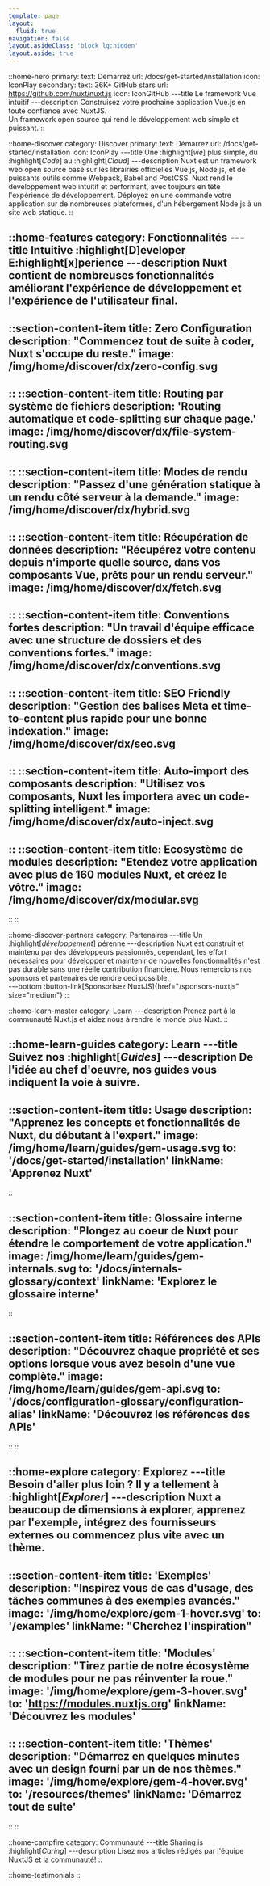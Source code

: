 ```yaml
---
template: page
layout:
  fluid: true
navigation: false
layout.asideClass: 'block lg:hidden'
layout.aside: true
---
```


::home-hero
primary:
  text: Démarrez
  url: /docs/get-started/installation
  icon: IconPlay
secondary:
  text: 36K+ GitHub stars
  url: https://github.com/nuxt/nuxt.js
  icon: IconGitHub
---title
Le framework Vue<br>intuitif
---description
Construisez votre prochaine application Vue.js en toute confiance avec NuxtJS.<br class="hidden sm:block" /> Un framework open source qui rend le développement web simple et puissant.
::

::home-discover
category: Discover
primary:
  text: Démarrez
  url: /docs/get-started/installation
  icon: IconPlay
---title
Une :highlight[_vie_] plus simple, du :highlight[_Code_] au :highlight[_Cloud_]
---description
Nuxt est un framework web open source basé sur les librairies officielles Vue.js, Node.js, et de puissants outils comme Webpack, Babel and PostCSS. Nuxt rend le développement web intuitif et performant, avec toujours en tête l'expérience de développement. Déployez en une commande votre application sur de nombreuses plateformes, d'un hébergement Node.js à un site web statique.
::

::home-features
category: Fonctionnalités
---title
Intuitive :highlight[D]eveloper E:highlight[x]perience
---description
Nuxt contient de nombreuses fonctionnalités améliorant l'expérience de développement et l'expérience de l'utilisateur final.
---
  ::section-content-item
  title: Zero Configuration
  description: "Commencez tout de suite à coder, Nuxt s'occupe du reste."
  image: /img/home/discover/dx/zero-config.svg
  ---
  ::
  ::section-content-item
  title: Routing par système de fichiers
  description: 'Routing automatique et code-splitting sur chaque page.'
  image: /img/home/discover/dx/file-system-routing.svg
  ---
  ::
  ::section-content-item
  title: Modes de rendu
  description: "Passez d'une génération statique à un rendu côté serveur à la demande."
  image: /img/home/discover/dx/hybrid.svg
  ---
  ::
  ::section-content-item
  title: Récupération de données
  description: "Récupérez votre contenu depuis n'importe quelle source, dans vos composants Vue, prêts pour un rendu serveur."
  image: /img/home/discover/dx/fetch.svg
  ---
  ::
  ::section-content-item
  title: Conventions fortes
  description: "Un travail d'équipe efficace avec une structure de dossiers et des conventions fortes."
  image: /img/home/discover/dx/conventions.svg
  ---
  ::
  ::section-content-item
  title: SEO Friendly
  description: "Gestion des balises Meta et time-to-content plus rapide pour une bonne indexation."
  image: /img/home/discover/dx/seo.svg
  ---
  ::
  ::section-content-item
  title: Auto-import des composants
  description: "Utilisez vos composants, Nuxt les importera avec un code-splitting intelligent."
  image: /img/home/discover/dx/auto-inject.svg
  ---
  ::
  ::section-content-item
  title: Ecosystème de modules
  description: "Etendez votre application avec plus de 160 modules Nuxt, et créez le vôtre."
  image: /img/home/discover/dx/modular.svg
  ---
  ::
::

::home-discover-partners
category: Partenaires
---title
Un :highlight[_développement_] pérenne
---description
Nuxt est construit et maintenu par des développeurs passionnés, cependant, les effort nécessaires pour développer et maintenir de nouvelles fonctionnalités n'est pas durable sans une réelle contribution financière. Nous remercions nos sponsors et partenaires de rendre ceci possible.<br>
---bottom
:button-link[Sponsorisez NuxtJS]{href="/sponsors-nuxtjs" size="medium"}
::

::home-learn-master
category: Learn
---description
Prenez part à la communauté Nuxt.js et aidez nous à rendre le monde plus Nuxt.
::

::home-learn-guides
category: Learn
---title
Suivez nos :highlight[_Guides_]
---description
De l'idée au chef d'oeuvre, nos guides vous indiquent la voie à suivre.
---
  ::section-content-item
  title: Usage
  description: "Apprenez les concepts et fonctionnalités de Nuxt, du débutant à l'expert."
  image: /img/home/learn/guides/gem-usage.svg
  to: '/docs/get-started/installation'
  linkName: 'Apprenez Nuxt'
  ---
  ::

  ::section-content-item
  title: Glossaire interne
  description: "Plongez au coeur de Nuxt pour étendre le comportement de votre application."
  image: /img/home/learn/guides/gem-internals.svg
  to: '/docs/internals-glossary/context'
  linkName: 'Explorez le glossaire interne'
  ---
  ::

  ::section-content-item
  title: Références des APIs
  description: "Découvrez chaque propriété et ses options lorsque vous avez besoin d'une vue complète."
  image: /img/home/learn/guides/gem-api.svg
  to: '/docs/configuration-glossary/configuration-alias'
  linkName: 'Découvrez les références des APIs'
  ---
  ::
::

::home-explore
category: Explorez
---title
Besoin d'aller plus loin ? Il y a tellement à :highlight[_Explorer_]
---description
Nuxt a beaucoup de dimensions à explorer, apprenez par l'exemple, intégrez des fournisseurs externes ou commencez plus vite avec un thème.
---
  ::section-content-item
  title: 'Exemples'
  description: "Inspirez vous de cas d'usage, des tâches communes à des exemples avancés."
  image: '/img/home/explore/gem-1-hover.svg'
  to: '/examples'
  linkName: "Cherchez l'inspiration"
  ---
  ::
  ::section-content-item
  title: 'Modules'
  description: "Tirez partie de notre écosystème de modules pour ne pas réinventer la roue."
  image: '/img/home/explore/gem-3-hover.svg'
  to: 'https://modules.nuxtjs.org'
  linkName: 'Découvrez les modules'
  ---
  ::
  ::section-content-item
  title: 'Thèmes'
  description: "Démarrez en quelques minutes avec un design fourni par un de nos thèmes."
  image: '/img/home/explore/gem-4-hover.svg'
  to: '/resources/themes'
  linkName: 'Démarrez tout de suite'
  ---
  ::
::

::home-campfire
category: Communauté
---title
Sharing is :highlight[_Caring_]
---description
Lisez nos articles rédigés par l'équipe NuxtJS et la communauté!
::

::home-testimonials
::
